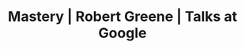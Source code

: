 ---
layout: post
type: video
title:  Mastery | Robert Greene | Talks at Google
books: Mastery
poster: alex
category: personal
tags: [ youtube, book, video ]
youtube_url: https://www.youtube.com/embed/J4v_34RRCeE
image: https://i.ytimg.com/vi/J4v_34RRCeE/hq720.jpg
description: Robert Greene stops by the Googleplex to discuss his latest book, "Mastery." Temple Grandin, Martha Graham, Henry Ford, Buckminster Fuller—all have lessons to offer about how the love for doing one thing exceptionally well can lead to mastery. Yet the secret, Greene maintains, is already in our heads. Debunking long-held cultural myths, he demonstrates just how we, as humans, are hardwired for achievement and supremacy.
---